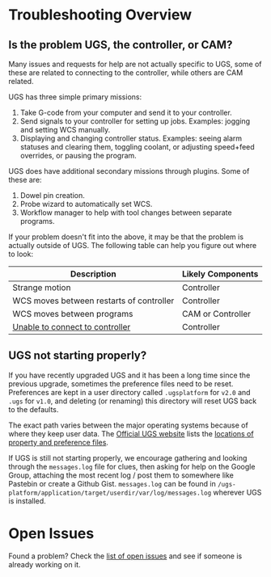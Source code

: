 # Troubleshooting Overview

## Is the problem UGS, the controller, or CAM?

Many issues and requests for help are not actually specific to UGS, some of these are related to connecting to the controller, while others are CAM related.

UGS has three simple primary missions:
1. Take G-code from your computer and send it to your controller.
1. Send signals to your controller for setting up jobs. Examples: jogging and setting WCS manually.
1. Displaying and changing controller status. Examples: seeing alarm statuses and clearing them, toggling coolant, or adjusting speed+feed overrides, or pausing the program.

UGS does have additional secondary missions through plugins. Some of these are:
1. Dowel pin creation.
1. Probe wizard to automatically set WCS.
1. Workflow manager to help with tool changes between separate programs.

If your problem doesn't fit into the above, it may be that the problem is actually outside of UGS. The following table can help you figure out where to look:

| Description | Likely Components |
| --- | --- |
| Strange motion | Controller |
| WCS moves between restarts of controller | Controller |
| WCS moves between programs | CAM or Controller |
| [Unable to connect to controller](/winder/Universal-G-Code-Sender/wiki/Connecting-the-Controller) | Controller |

## UGS not starting properly?
If you have recently upgraded UGS and it has been a long time since the previous upgrade, sometimes the preference files need to be reset. Preferences are kept in a user directory called `.ugsplatform` for `v2.0` and `.ugs` for `v1.0`, and deleting (or renaming) this directory will reset UGS back to the defaults.

The exact path varies between the major operating systems because of where they keep user data. The [Official UGS website](http://winder.github.io/ugs_website) lists the [locations of property and preference files](http://winder.github.io/ugs_website/guide/troubleshooting/#property-files).

If UGS is still not starting properly, we encourage gathering and looking through the `messages.log` file for clues, then asking for help on the Google Group, attaching the most recent log / post them to somewhere like Pastebin or create a Github Gist. `messages.log` can be found in `/ugs-platform/application/target/userdir/var/log/messages.log` wherever UGS is installed.

# Open Issues
Found a problem? Check the [list of open issues](https://github.com/winder/Universal-G-Code-Sender/issues) and see if someone is already working on it.